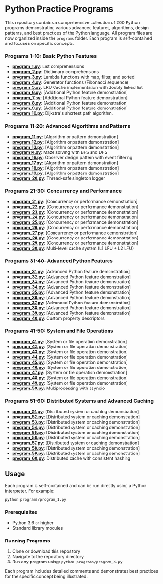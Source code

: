 # Python Practice Programs

This repository contains a comprehensive collection of 200 Python programs demonstrating various advanced features, algorithms, design patterns, and best practices of the Python language. All program files are now organized inside the `programs` folder. Each program is self-contained and focuses on specific concepts.

### Programs 1-10: Basic Python Features
*   **[program_1.py](programs/program_1.py)**: List comprehensions
*   **[program_2.py](programs/program_2.py)**: Dictionary comprehensions
*   **[program_3.py](programs/program_3.py)**: Lambda functions with map, filter, and sorted
*   **[program_4.py](programs/program_4.py)**: Generator functions (Fibonacci sequence)
*   **[program_5.py](programs/program_5.py)**: LRU Cache implementation with doubly linked list
*   **[program_6.py](programs/program_6.py)**: [Additional Python feature demonstration]
*   **[program_7.py](programs/program_7.py)**: [Additional Python feature demonstration]
*   **[program_8.py](programs/program_8.py)**: [Additional Python feature demonstration]
*   **[program_9.py](programs/program_9.py)**: [Additional Python feature demonstration]
*   **[program_10.py](programs/program_10.py)**: Dijkstra's shortest path algorithm.

### Programs 11-20: Advanced Algorithms and Patterns
*   **[program_11.py](programs/program_11.py)**: [Algorithm or pattern demonstration]
*   **[program_12.py](programs/program_12.py)**: [Algorithm or pattern demonstration]
*   **[program_13.py](programs/program_13.py)**: [Algorithm or pattern demonstration]
*   **[program14.py](programs/program14.py)**: Maze solving with BFS and DFS
*   **[program_16.py](programs/program_16.py)**: Observer design pattern with event filtering
*   **[program_17.py](programs/program_17.py)**: [Algorithm or pattern demonstration]
*   **[program_18.py](programs/program_18.py)**: [Algorithm or pattern demonstration]
*   **[program_19.py](programs/program_19.py)**: [Algorithm or pattern demonstration]
*   **[program_20.py](programs/program_20.py)**: Thread-safe singleton logger

### Programs 21-30: Concurrency and Performance
*   **[program_21.py](programs/program_21.py)**: [Concurrency or performance demonstration]
*   **[program_22.py](programs/program_22.py)**: [Concurrency or performance demonstration]
*   **[program_23.py](programs/program_23.py)**: [Concurrency or performance demonstration]
*   **[program_24.py](programs/program_24.py)**: [Concurrency or performance demonstration]
*   **[program_25.py](programs/program_25.py)**: [Concurrency or performance demonstration]
*   **[program_26.py](programs/program_26.py)**: [Concurrency or performance demonstration]
*   **[program_27.py](programs/program_27.py)**: [Concurrency or performance demonstration]
*   **[program_28.py](programs/program_28.py)**: [Concurrency or performance demonstration]
*   **[program_29.py](programs/program_29.py)**: [Concurrency or performance demonstration]
*   **[program_30.py](programs/program_30.py)**: Multi-level cache system (L1 LRU + L2 LFU)

### Programs 31-40: Advanced Python Features
*   **[program_31.py](programs/program_31.py)**: [Advanced Python feature demonstration]
*   **[program_32.py](programs/program_32.py)**: [Advanced Python feature demonstration]
*   **[program_33.py](programs/program_33.py)**: [Advanced Python feature demonstration]
*   **[program_34.py](programs/program_34.py)**: [Advanced Python feature demonstration]
*   **[program_35.py](programs/program_35.py)**: [Advanced Python feature demonstration]
*   **[program_36.py](programs/program_36.py)**: [Advanced Python feature demonstration]
*   **[program_37.py](programs/program_37.py)**: [Advanced Python feature demonstration]
*   **[program_38.py](programs/program_38.py)**: [Advanced Python feature demonstration]
*   **[program_39.py](programs/program_39.py)**: [Advanced Python feature demonstration]
*   **[program_40.py](programs/program_40.py)**: Custom property descriptors

### Programs 41-50: System and File Operations
*   **[program_41.py](programs/program_41.py)**: [System or file operation demonstration]
*   **[program_42.py](programs/program_42.py)**: [System or file operation demonstration]
*   **[program_43.py](programs/program_43.py)**: [System or file operation demonstration]
*   **[program_44.py](programs/program_44.py)**: [System or file operation demonstration]
*   **[program_45.py](programs/program_45.py)**: [System or file operation demonstration]
*   **[program_46.py](programs/program_46.py)**: [System or file operation demonstration]
*   **[program_47.py](programs/program_47.py)**: [System or file operation demonstration]
*   **[program_48.py](programs/program_48.py)**: [System or file operation demonstration]
*   **[program_49.py](programs/program_49.py)**: [System or file operation demonstration]
*   **[program_50.py](programs/program_50.py)**: Multiprocessing with asyncio

### Programs 51-60: Distributed Systems and Advanced Caching
*   **[program_51.py](programs/program_51.py)**: [Distributed system or caching demonstration]
*   **[program_52.py](programs/program_52.py)**: [Distributed system or caching demonstration]
*   **[program_53.py](programs/program_53.py)**: [Distributed system or caching demonstration]
*   **[program_54.py](programs/program_54.py)**: [Distributed system or caching demonstration]
*   **[program_55.py](programs/program_55.py)**: [Distributed system or caching demonstration]
*   **[program_56.py](programs/program_56.py)**: [Distributed system or caching demonstration]
*   **[program_57.py](programs/program_57.py)**: [Distributed system or caching demonstration]
*   **[program_58.py](programs/program_58.py)**: [Distributed system or caching demonstration]
*   **[program_59.py](programs/program_59.py)**: [Distributed system or caching demonstration]
*   **[program_60.py](programs/program_60.py)**: Distributed cache with consistent hashing



## Usage


Each program is self-contained and can be run directly using a Python interpreter. For example:

```bash
python programs/program_1.py
```

### Prerequisites

- Python 3.6 or higher
- Standard library modules 

### Running Programs

1. Clone or download this repository
2. Navigate to the repository directory
3. Run any program using: `python programs/program_X.py`

Each program includes detailed comments and demonstrates best practices for the specific concept being illustrated.
